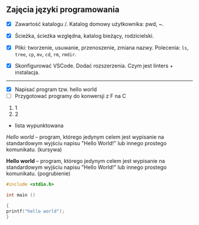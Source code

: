 ## Zajęcia języki programowania

* [X] Zawartość katalogu /. Katalog domowy użytkownika: pwd, ~. 

* [X] Ścieżka, ścieżka względna, katalog bieżący, rodzicielski.

* [X] Pliki: tworzenie, usuwanie, przenoszenie, zmiana nazwy. Polecenia: `ls`, `tree`, `cp`, `mv`, `cd`, `rm`, `rmdir`.

* [X] Skonfigurować VSCode. Dodać rozszerzenia. Czym jest linters + instalacja.

----------

* [X] Napisać program tzw. hello world
* [ ] Przygotować programy do konwersji z F na C
1. 1
1. 2
* lista wypunktowana

*Hello world* – program, którego jedynym celem jest wypisanie na standardowym wyjściu napisu "Hello World!" lub innego prostego komunikatu. (kursywa)

**Hello world** – program, którego jedynym celem jest wypisanie na standardowym wyjściu napisu "Hello World!" lub innego prostego komunikatu. (pogrubienie)

```c
#include <stdio.h>

int main ()

{
printf("hello world");
}
```
